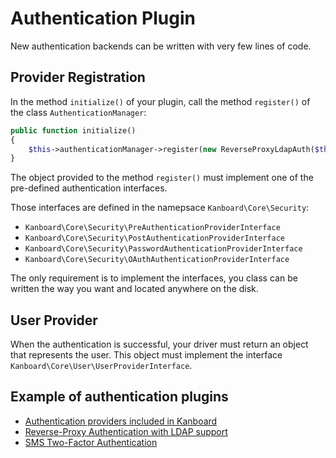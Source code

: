 Authentication Plugin
=====================

New authentication backends can be written with very few lines of code.

Provider Registration
---------------------

In the method `initialize()` of your plugin, call the method `register()` of the class `AuthenticationManager`:

```php
public function initialize()
{
    $this->authenticationManager->register(new ReverseProxyLdapAuth($this->container));
}
```

The object provided to the method `register()` must implement one of the pre-defined authentication interfaces.

Those interfaces are defined in the namepsace `Kanboard\Core\Security`:

- `Kanboard\Core\Security\PreAuthenticationProviderInterface`
- `Kanboard\Core\Security\PostAuthenticationProviderInterface`
- `Kanboard\Core\Security\PasswordAuthenticationProviderInterface`
- `Kanboard\Core\Security\OAuthAuthenticationProviderInterface`

The only requirement is to implement the interfaces, you class can be written the way you want and located anywhere on the disk.

User Provider
-------------

When the authentication is successful, your driver must return an object that represents the user.
This object must implement the interface `Kanboard\Core\User\UserProviderInterface`.

Example of authentication plugins
---------------------------------

- [Authentication providers included in Kanboard](https://github.com/fguillot/kanboard/tree/master/app/Auth)
- [Reverse-Proxy Authentication with LDAP support](https://github.com/kanboard/plugin-reverse-proxy-ldap)
- [SMS Two-Factor Authentication](https://github.com/kanboard/plugin-sms-2fa)
